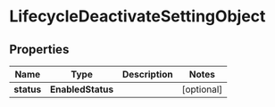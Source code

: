 

# LifecycleDeactivateSettingObject


## Properties

| Name | Type | Description | Notes |
|------------ | ------------- | ------------- | -------------|
|**status** | **EnabledStatus** |  |  [optional] |



